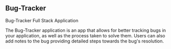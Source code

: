 ## Bug-Tracker

Bug-Tracker Full Stack Application

The Bug-Tracker application is an app that allows for better tracking bugs in your application, as well as the process taken to solve them. Users can also add notes to the bug providing detailed steps towards the bug's resolution.
